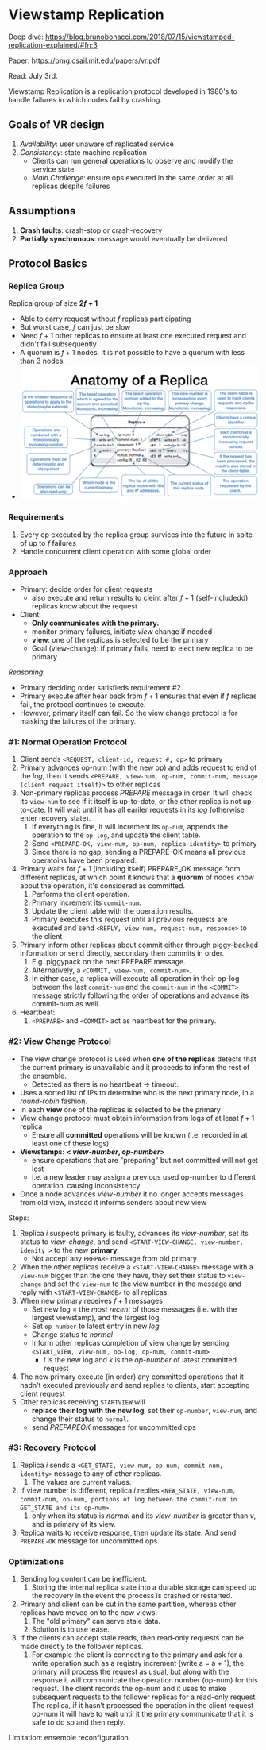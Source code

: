 # Viewstamp Replication 

Deep dive: https://blog.brunobonacci.com/2018/07/15/viewstamped-replication-explained/#fn:3

Paper: https://pmg.csail.mit.edu/papers/vr.pdf

Read: July 3rd. 

Viewstamp Replication is a replication protocol developed in 1980's to handle failures in which nodes fail by crashing. 

## Goals of VR design 
1. _Availability_: user unaware of replicated service
2. _Consistency_: state machine replication
    - Clients can run general operations to observe and modify the service state
    - _Main Challenge_: ensure ops executed in the same order at all replicas despite failures


## Assumptions 
1. **Crash faults**: crash-stop or crash-recovery
2. **Partially synchronous**: message would eventually be delivered

## Protocol Basics 
### Replica Group 
Replica group of size **$2f+1$**
*   Able to carry request without $f$ replicas participating
*   But worst case, $f$ can just be slow
*   Need $f+1$ other replicas to ensure at least one executed request and didn't fail subsequently 
*   A quorum is $f+1$ nodes. It is not possible to have a quorum with less than 3 nodes. 
*   ![replica-anatomy](images/410-vr/replica-anatomy.png)

### Requirements 
1. Every op executed by the replica group survices into the future in spite of up to $f$ failures 
2. Handle concurrent client operation with some global order

### Approach 
* Primary: decide order for client requests
    *  also execute and return results to cleint after $f+1$ (self-includedd) replicas know about the request
* Client: 
    * **Only communicates with the primary.**
    * monitor primary failures, initiate _view_ change if needed
    *  **view**: one of the replicas is selected to be the primary
    *  Goal (view-change): if primary fails, need to elect new replica to be primary 

_Reasoning_:
* Primary deciding order satisfieds requirement #2.
* Primary execute after hear back from $f+1$ ensures that even if $f$ replicas fail, the protocol continues to execute.
* However, primary itself can fail. So the view change protocol is for masking the failures of the primary. 

### #1: Normal Operation Protocol 

1. Client sends `<REQUEST, client-id, request #, op>` to primary
2. Primary advances op-num (with the new op) and adds request to end of the _log_, then it sends `<PREPARE, view-num, op-num, commit-num, message (client request itself)>` to other replicas
3. Non-primary replicas process $PREPARE$ message in order. It will check its `view-num` to see if it itself is up-to-date, or the other replica is not up-to-date. It will wait until it has all eariler requests in its _log_ (otherwise enter recovery state). 
   1. If everything is fine, it will increment its `op-num`, appends the operation to the `op-log`, and update the client table.
   2. Send `<PREPARE-OK, view-num, op-num, replica-identity>` to primary
   3. Since there is no gap, sending a PREPARE-OK means all previous operatoins have been prepared. 
4. Primary waits for $f+1$ (including itself) PREPARE_OK message from different replicas, at which point it knows that a **quorum** of nodes know about the operation, it's considered as committed. 
   1. Performs the client operation.
   2. Primary increment its `commit-num`.
   3. Update the client table with the operation results.
   4. Primary executes this request until all previous requests are executed and send `<REPLY, view-num, request-num, response>` to the client
5. Primary inform other replicas about commit either through piggy-backed information or send directly, secondary then commits in order. 
   1. E.g. piggypack on the next PREPARE message. 
   2. Alternatively, a `<COMMIT, view-num, commit-num>`. 
   3. In either case, a replica will execute all operation in their op-log between the last `commit-num` and the `commit-num` in the `<COMMIT>` message strictly following the order of operations and advance its commit-num as well.
6. Heartbeat:
   1. `<PREPARE>` and `<COMMIT>` act as heartbeat for the primary. 

### #2: View Change Protocol 
* The view change protocol is used when **one of the replicas** detects that the current primary is unavailable and it proceeds to inform the rest of the ensemble. 
  * Detected as there is no heartbeat -> timeout. 
* Uses a sorted list of IPs to determine who is the next primary node, in a *round-robin* fashion.
* In each **view** one of the replicas is selected to be the primary
* View change protocol must obtain information from logs of at least $f+1$ replica
    * Ensure all **committed** operations will be known (i.e. recorded in at least one of these logs)
* **Viewstamps: < _view-number_, _op-number_>** 
    *  ensure operations that are "preparing" but not committed will not get lost
    *  i.e. a new leader may assign a previous used op-number to different operation, causing inconsistency
*  Once a node advances _view-number_ it no longer accepts messages from old view, instead it informs senders about new view 
 
Steps:
1. Replica $i$ suspects primary is faulty, advances its _view-number_, set its status to _view-change_, and send `<START-VIEW-CHANGE, view-number, idenity >` to the new **primary**
   *  Not accept any `PREPARE` message from old primary
2. When the other replicas receive a `<START-VIEW-CHANGE>` message with a `view-num` bigger than the one they have, they set their status to `view-change` and set the `view-num` to the view number in the message and reply with `<START-VIEW-CHANGE>` to all replicas. 
2. When new primary receives $f+1$ messages
   *  Set new log = the _most recent_ of those messages (i.e. with the largest viewstamp), and the largest log. 
   *  Set `op-number` to latest entry in new _log_
   *  Change status to _normal_
   *  Inform other replicas completion of view change by sending `<START_VIEW, view-num, op-log, op-num, commit-num>`
       *  $l$ is the new log and $k$ is the _op-number_ of latest committed request
3. The new primary execute (in order) any committed operations that it hadn't executed previously and send replies to clients, start accepting client request
4. Other replicas receiving `STARTVIEW` will
   *  **replace their log with the new log**, set their `op-number`, `view-num`, and change their status to `normal`.
   *  send $PREPAREOK$ messages for uncommitted ops 

### #3: Recovery Protocol 
1. Replica $i$ sends a `<GET_STATE, view-num, op-num, commit-num, identity>` nessage to any of other replicas. 
   1. The values are current values. 
2. If view number is different, replica $i$ replies `<NEW_STATE, view-num, commit-num, op-num, portions of log between the commit-num in GET_STATE and its op-num>` 
   1. only when its status is $normal$ and its _view-number_ is greater than $v$, and is primary of its view.
3. Replica waits to receive response, then update its state. And send `PREPARE-OK` message for uncommitted ops. 


### Optimizations

1. Sending log content can be inefficient. 
   1. Storing the internal replica state into a durable storage can speed up the recovery in the event the process is crashed or restarted.
2. Primary and client can be cut in the same partition, whereas other replicas have moved on to the new views. 
   1. The "old primary" can serve stale data.
   2. Solution is to use lease. 
3. If the clients can accept stale reads, then read-only requests can be made directly to the follower replicas.
   1. For example the client is connecting to the primary and ask for a write operation such as a registry increment (write a = a + 1), the primary will process the request as usual, but along with the response it will communicate the operation number (op-num) for this request. The client records the op-num and it uses to make subsequent requests to the follower replicas for a read-only request. The replica, if it hasn’t processed the operation in the client request op-num it will have to wait until it the primary communicate that it is safe to do so and then reply.

LImitation: ensemble reconfiguration. 